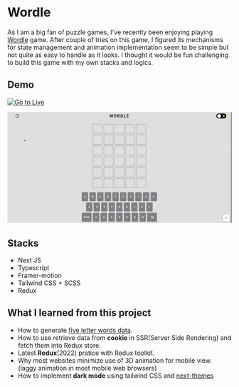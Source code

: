# Wordle

As I am a big fan of puzzle games, I've recently been enjoying playing [Wordle](https://www.nytimes.com/games/wordle/index.html) game. After couple of tries on this game, I figured its mechanisms for state management and animation implementation seem to be simple but not quite as easy to handle as it looks. I thought it would be fun challenging to build this game with my own stacks and logics. 

## Demo

[![Go to Live](https://firebasestorage.googleapis.com/v0/b/instagrid-beafb.appspot.com/o/btn-link.svg?alt=media&token=2b3c5b08-9f84-4975-a3cc-150ce45c7f26)](https://wordlebytaesoo.vercel.app/)

![alt text](demo.gif)

## Stacks
- Next JS
- Typescript 
- Framer-motion 
- Tailwind CSS + SCSS
- Redux 

## What I learned from this project

- How to generate [five letter words data](https://github.com/taesookang/get_five_letter_words).
- How to use retrieve data from **cookie** in SSR(Server Side Rendering) and fetch them into Redux store.
- Latest **Redux**(2022) pratice with Redux toolkit.
- Why most websites minimize use of 3D animation for mobile view. (laggy animation in most mobile web browsers)
- How to implement **dark mode** using tailwind CSS and [next-themes](https://github.com/pacocoursey/next-themes)
